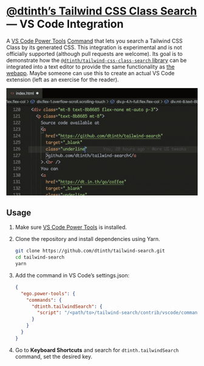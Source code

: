 # [@dtinth’s Tailwind CSS Class Search](../..) — VS Code Integration

A [VS Code Power Tools](https://marketplace.visualstudio.com/items?itemName=ego-digital.vscode-powertools) [Command](https://github.com/egodigital/vscode-powertools/wiki/Commands) that lets you search a Tailwind CSS Class by its generated CSS. This integration is experimental and is not officially supported (although pull requests are welcome). Its goal is to demonstrate how the [`@dtinth/tailwind-css-class-search` library](https://www.npmjs.com/package/@dtinth/tailwind-css-class-search) can be integrated into a text editor to provide the same functionality as [the webapp](https://tailwind.spacet.me/). Maybe someone can use this to create an actual VS Code extension (left as an exercise for the reader).

![Demo gif](./demo.gif)

## Usage

1. Make sure [VS Code Power Tools](https://marketplace.visualstudio.com/items?itemName=ego-digital.vscode-powertools) is installed.

2. Clone the repository and install dependencies using Yarn.

   ```sh
   git clone https://github.com/dtinth/tailwind-search.git
   cd tailwind-search
   yarn
   ```

3. Add the command in VS Code’s settings.json:

   ```json
   {
     "ego.power-tools": {
       "commands": {
         "dtinth.tailwindSearch": {
           "script": "/<path/to>/tailwind-search/contrib/vscode/command.js"
         }
       }
     }
   }
   ```

4. Go to **Keyboard Shortcuts** and search for `dtinth.tailwindSearch` command, set the desired key.
